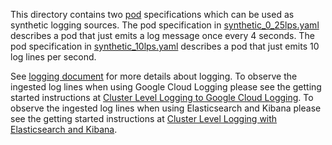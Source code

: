 This directory contains two [pod](https://gemin.io/docs/user-guide/pods) specifications which can be used as synthetic
logging sources. The pod specification in [synthetic_0_25lps.yaml](synthetic_0_25lps.yaml)
describes a pod that just emits a log message once every 4 seconds. The pod specification in
[synthetic_10lps.yaml](synthetic_10lps.yaml)
describes a pod that just emits 10 log lines per second.

See [logging document](https://gemin.io/docs/user-guide/logging/) for more details about logging. To observe the ingested log lines when using Google Cloud Logging please see the getting
started instructions
at [Cluster Level Logging to Google Cloud Logging](https://gemin.io/docs/getting-started-guides/logging).
To observe the ingested log lines when using Elasticsearch and Kibana please see the getting
started instructions
at [Cluster Level Logging with Elasticsearch and Kibana](https://gemin.io/docs/getting-started-guides/logging-elasticsearch).
